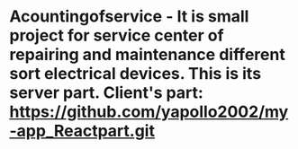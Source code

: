 # Acountingofservice - It is small project for service center of repairing and maintenance different sort electrical devices. This is its server part. Client's part: https://github.com/yapollo2002/my-app_Reactpart.git
